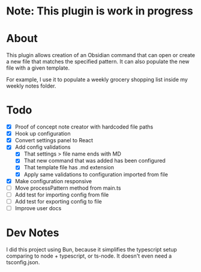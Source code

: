# Note: This plugin is work in progress

# About

This plugin allows creation of an Obsidian command that can open or create a new file that matches the specified pattern. It can also populate the new file with a given template.

For example, I use it to populate a weekly grocery shopping list inside my weekly notes folder.

# Todo

- [x] Proof of concept note creator with hardcoded file paths
- [x] Hook up configuration
- [x] Convert settings panel to React
- [x] Add config validations
  - [x] That settings > file name ends with MD
  - [x] That new command that was added has been configured
  - [x] That template file has .md extension
  - [x] Apply same validations to configuration imported from file
- [x] Make configuration responsive
- [ ] Move processPattern method from main.ts
- [ ] Add test for importing config from file
- [ ] Add test for exporting config to file
- [ ] Improve user docs

# Dev Notes

I did this project using Bun, because it simplifies the typescript setup comparing to node + typescript, or ts-node. It doesn't even need a tsconfig.json.
